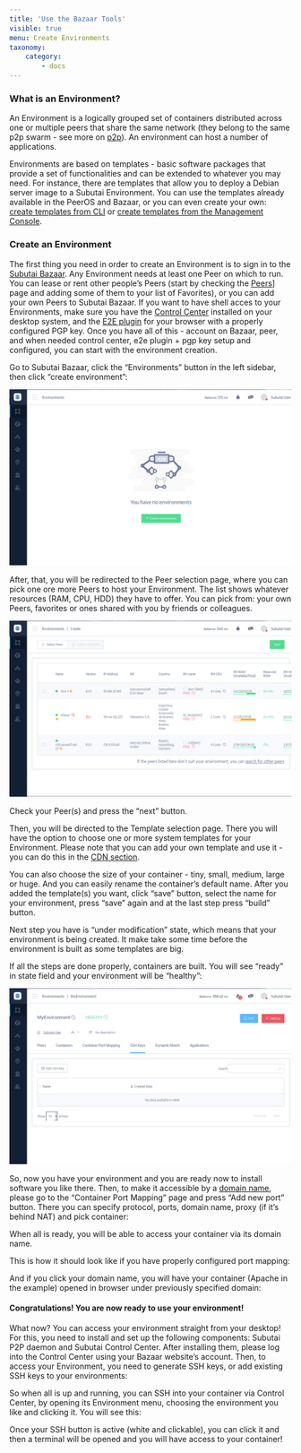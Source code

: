 ```yaml
---
title: 'Use the Bazaar Tools'
visible: true
menu: Create Environments
taxonomy:
    category:
        - docs
---
```


### What is an Environment?

An Environment is a logically grouped set of containers distributed across one or multiple peers that share the same network (they belong to the same p2p swarm - see more on [p2p](../../../../glossary#p2p-private-network)). An environment can host a number of applications.

Environments are based on templates - basic software packages that provide a set of functionalities and can be extended to whatever you may need. For instance, there are templates that allow you to deploy a Debian server image to a Subutai Environment. You can use the templates already available in the PeerOS and Bazaar, or you can even create your own: [create templates from CLI](https://github.com/subutai-io/peer-os/wiki/Create-Templates-from-CLI) or [create templates from the Management Console](https://github.com/subutai-io/peer-os/wiki/Create-Templates-from-Console).

### Create an Environment

The first thing you need in order to create an Environment is to sign in to the [Subutai Bazaar](https://bazaar.subutai.io). Any Environment needs at least one Peer on which to run. You can lease or rent other people’s Peers (start by checking the [Peers](../peers)] page and adding some of them to your list of Favorites), or you can add your own Peers to Subutai Bazaar. If you want to have shell acces to your Environments, make sure you have the [Control Center](../../../../software-components/control-center) installed on your desktop system, and the [E2E plugin](../../../../software-components/e2e-plugin) for your browser with a properly configured PGP key. Once you have all of this - account on Bazaar, peer, and when needed control center, e2e plugin + pgp key setup and configured, you can start with the environment creation.

Go to Subutai Bazaar, click the “Environments” button in the left sidebar, then click “create environment”:

![Create Environment](environments.png?cropResize=810,392)

After, that, you will be redirected to the Peer selection page, where you can pick one ore more Peers to host your Environment. The list shows whatever resources (RAM, CPU, HDD) they have to offer. You can pick from: your own Peers, favorites or ones shared with you by friends or colleagues.

![Select Peers](environments-create.png?cropResize=810,392)

Check your Peer(s) and press the “next” button.

Then, you will be directed to the Template selection page. There you will have the option to choose one or more system templates for your Environment. Please note that you can add your own template and use it - you can do this in the [CDN section](../../user-menu#cdn).

You can also choose the size of your container - tiny, small, medium, large or huge. And you can easily rename the container’s default name. After you added the template(s) you want, click “save” button, select the name for your environment, press “save” again and at the last step press “build” button.

Next step you have is “under modification” state, which means that your environment is being created. It make take some time before the environment is built as some templates are big.

If all the steps are done properly, containers are built. You will see “ready” in state field and your environment will be “healthy”:

![Environment Ready](environment-ready.png?cropResize=810,392)

So, now you have your environment and you are ready now to install software you like there. Then, to make it accessible by a [domain name](../../user-menu#domains), please go to the “Container Port Mapping” page and press “Add new port” button. There you can specify protocol, ports, domain name, proxy (if it’s behind NAT) and pick container:

When all is ready, you will be able to access your container via its domain name.

This is how it should look like if you have properly configured port mapping:

And if you click your domain name, you will have your container (Apache in the example) opened in browser under previously specified domain:

#### Congratulations! You are now ready to use your environment!

What now? You can access your environment straight from your desktop! For this, you need to install and set up the following components: Subutai P2P daemon and Subutai Control Center. After installing them, please log into the Control Center using your Bazaar website’s account. Then, to access your Environment, you need to generate SSH keys, or add existing SSH keys to your environments:

So when all is up and running, you can SSH into your container via Control Center, by opening its Environment menu, choosing the environment you like and clicking it. You will see this:

Once your SSH button is active (white and clickable), you can click it and then a terminal will be opened and you will have access to your container!
